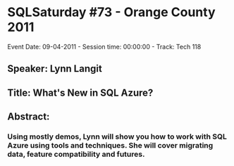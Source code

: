 # SQLSaturday #73 - Orange County 2011
Event Date: 09-04-2011 - Session time: 00:00:00 - Track: Tech 118
## Speaker: Lynn Langit
## Title: What's New in SQL Azure?
## Abstract:
### Using mostly demos, Lynn will show you how to work with SQL Azure using tools and techniques.  She will cover migrating data, feature compatibility and futures.
